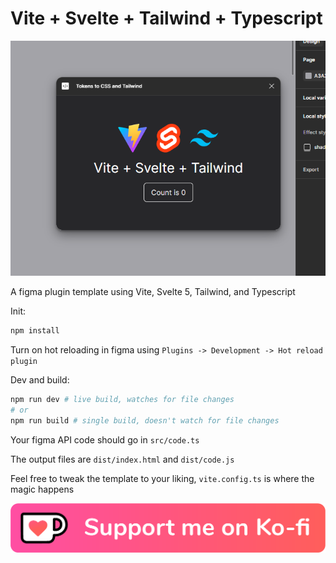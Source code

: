 # Vite + Svelte + Tailwind + Typescript

![banner](./public/banner.png)

A figma plugin template using Vite, Svelte 5, Tailwind, and Typescript

Init:
```sh
npm install
```

Turn on hot reloading in figma using `Plugins -> Development -> Hot reload plugin`

Dev and build:
```sh
npm run dev # live build, watches for file changes
# or
npm run build # single build, doesn't watch for file changes
```

Your figma API code should go in `src/code.ts`

The output files are `dist/index.html` and `dist/code.js`

Feel free to tweak the template to your liking, `vite.config.ts` is where the magic happens

[![support me on ko-fi](./public/kofi_button_red.png)](https://ko-fi.com/sickl8)